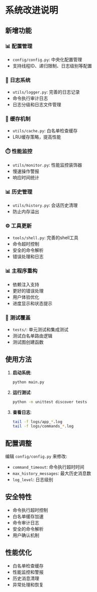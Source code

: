# 系统改进说明

## 新增功能

### 📊 **配置管理**
- `config/config.py`: 中央化配置管理
- 支持线程ID、递归限制、日志级别等配置

### 📁 **日志系统**
- `utils/logger.py`: 完善的日志记录
- 命令执行审计日志
- 日志分级和日志文件管理

### 🔄 **缓存机制**
- `utils/cache.py`: 白名单检查缓存
- LRU缓存策略，提高性能

### ⏱️ **性能监控**
- `utils/monitor.py`: 性能监控装饰器
- 慢速操作警报
- 响应时间统计

### 📊 **历史管理**
- `utils/history.py`: 会话历史清理
- 防止内存溢出

### ⚙️ **工具更新**
- `tools/shell.py`: 完善的shell工具
- 命令超时控制
- 安全的命令解析
- 错误处理和日志

### 📊 **主程序重构**
- 依赖注入支持
- 更好的错误处理
- 用户体验优化
- 进度显示和状态提示

### 📝 **测试覆盖**
- `tests/`: 单元测试和集成测试
- 测试白名单路由逻辑
- 测试图创建函数

## 使用方法

1. **启动系统**:
   ```bash
   python main.py
   ```

2. **运行测试**:
   ```bash
   python -m unittest discover tests
   ```

3. **查看日志**:
   ```bash
   tail -f logs/app_*.log
   tail -f logs/commands_*.log
   ```

## 配置调整

编辑 `config/config.py` 来修改:
- `command_timeout`: 命令执行超时时间
- `max_history_messages`: 最大历史消息数
- `log_level`: 日志级别

## 安全特性

- 命令执行超时控制
- 白名单缓存加速
- 命令审计日志
- 安全的命令解析
- 用户确认机制

## 性能优化

- 白名单检查缓存
- 性能监控和警报
- 历史消息清理
- 异常处理和恢复
